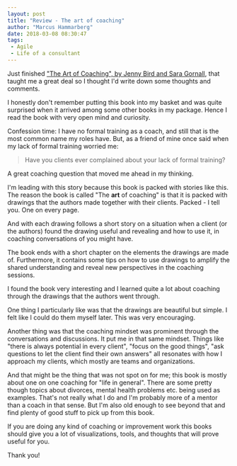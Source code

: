 ```yaml
---
layout: post
title: "Review - The art of coaching"
author: "Marcus Hammarberg"
date: 2018-03-08 08:30:47
tags:
 - Agile
 - Life of a consultant
---
```


Just finished ["The Art of Coaching", by Jenny Bird and Sara Gornall](https://www.amazon.com/dp/113889186X/), that taught me a great deal so I thought I'd write down some thoughts and comments. 

I honestly don't remember putting this book into my basket and was quite surprised when it arrived among some other books in my package. Hence I read the book with very open mind and curiosity. 

<a name='more'></a>

Confession time: I have no formal training as a coach, and still that is the most common name my roles have. But, as a friend of mine once said when my lack of formal training worried me:

> Have you clients ever complained about your lack of formal training? 

A great coaching question that moved me ahead in my thinking. 



I'm leading with this story because this book is packed with stories like this. The reason the book is called "The **art** of coaching" is that it is packed with drawings that the authors made together with their clients. Packed - I tell you. One on every page. 

And with each drawing follows a short story on a situation when a client (or the authors) found the drawing useful and revealing and how to use it, in coaching conversations of you might have.

The book ends with a short chapter on the elements the drawings are made of. Furthermore, it contains some tips on how to use drawings to amplify the shared understanding and reveal new perspectives in the coaching sessions. 



I found the book very interesting and I learned quite a lot about coaching through the drawings that the authors went through. 

One thing I particularly like was that the drawings are beautiful but simple. I felt like I could do them myself later. This was very encouraging. 

Another thing was that the coaching mindset was prominent through the conversations and discussions. It put me in that same mindset. Things like "there is always potential in every client", "focus on the good things", "ask questions to let the client find their own answers" all resonates with how I approach my clients, which mostly are teams and organizations. 

And that might be the thing that was not spot on for me; this book is mostly about one on one coaching for "life in general". There are some pretty though topics about divorces, mental health problems etc. being used as examples. That's not really what I do and I'm probably more of a mentor than a coach in that sense. But I'm also old enough to see beyond that and find plenty of good stuff to pick up from this book. 

If you are doing any kind of coaching or improvement work this books should give you a lot of visualizations, tools, and thoughts that will prove useful for you. 

Thank you! 

